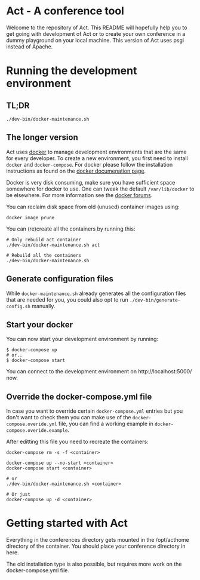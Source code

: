 # Act - A conference tool

Welcome to the repository of Act. This README will hopefully help you to get
going with development of Act or to create your own conference in a dummy
playground on your local machine. This version of Act uses psgi instead of
Apache.

# Running the development environment

## TL;DR

```
./dev-bin/docker-maintenance.sh
```

## The longer version

Act uses [docker](http://www.docker.com/) to manage development
environments that are the same for every developer. To create a new
environment, you first need to install `docker` and `docker-compose`.
For docker please follow the installation instructions as found on the
[docker documenation page](https://docs.docker.com/engine/installation/).

Docker is very disk consuming, make sure you have sufficient space
somewhere for docker to use. One can tweak the default `/var/lib/docker`
to be elsewhere. For more information see the
[docker forums](https://forums.docker.com/t/how-do-i-change-the-docker-image-installation-directory/1169).

You can reclaim disk space from old (unused) container images using:

`docker image prune`

You can (re)create all the containers by running this:
```
# Only rebuild act container
./dev-bin/docker-maintenance.sh act

# Rebuild all the containers
./dev-bin/docker-maintenance.sh
```

## Generate configuration files

While `docker-maintenance.sh` already generates all the configuration files
that are needed for you, you could also opt to run
`./dev-bin/generate-config.sh` manually.

## Start your docker

You can now start your development environment by running:

```
$ docker-compose up
# or..
$ docker-compose start
```

You can connect to the development environment on http://localhost:5000/ now.

## Override the docker-compose.yml file

In case you want to override certain `docker-compose.yml` entries but you
don't want to check them you can make use of the
`docker-compose.overide.yml` file, you can find a working example in
`docker-compose.overide.example`.

After editting this file you need to recreate the containers:
```
docker-compose rm -s -f <container>

docker-compose up --no-start <container>
docker-compose start <container>

# or
./dev-bin/docker-maintenance.sh <container>

# Or just
docker-compose up -d <container>
```

# Getting started with Act

Everything in the conferences directory gets mounted in the /opt/acthome
directory of the container. You should place your conference directory in here.

The old installation type is also possible, but requires more work on the
docker-compose.yml file.
